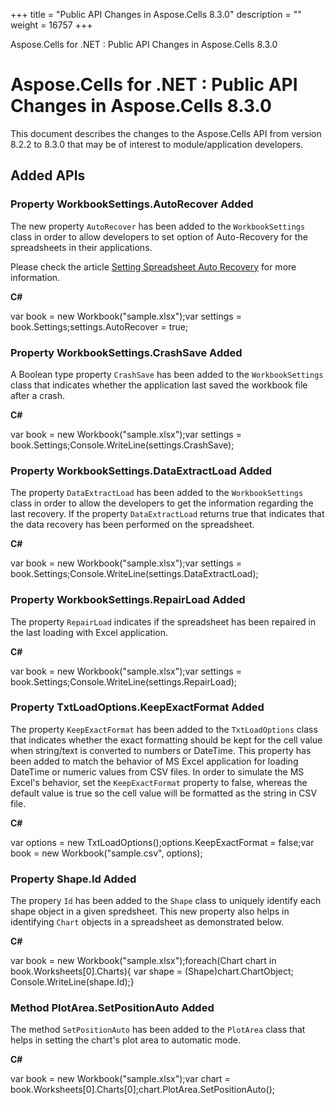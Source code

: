 +++
title = "Public API Changes in Aspose.Cells 8.3.0" 
description = "" 
weight = 16757 
+++

Aspose.Cells for .NET : Public API Changes in Aspose.Cells 8.3.0  

# Aspose.Cells for .NET : Public API Changes in Aspose.Cells 8.3.0


This document describes the changes to the Aspose.Cells API from version 8.2.2 to 8.3.0 that may be of interest to module/application developers.

## Added APIs

### Property WorkbookSettings.AutoRecover Added

The new property `AutoRecover` has been added to the `WorkbookSettings` class in order to allow developers to set option of Auto-Recovery for the spreadsheets in their applications.

Please check the article [Setting Spreadsheet Auto Recovery](http://aspose.com/docs/display/cellsnet/How+to+set+AutoRecover+property+of+Workbook) for more information.

**C#**

var book = new Workbook("sample.xlsx");var settings = book.Settings;settings.AutoRecover = true;

### Property WorkbookSettings.CrashSave Added

A Boolean type property `CrashSave` has been added to the `WorkbookSettings` class that indicates whether the application last saved the workbook file after a crash.

**C#**

var book = new Workbook("sample.xlsx");var settings = book.Settings;Console.WriteLine(settings.CrashSave);

### Property WorkbookSettings.DataExtractLoad Added

The property `DataExtractLoad` has been added to the `WorkbookSettings` class in order to allow the developers to get the information regarding the last recovery. If the property `DataExtractLoad` returns true that indicates that the data recovery has been performed on the spreadsheet.

**C#**

var book = new Workbook("sample.xlsx");var settings = book.Settings;Console.WriteLine(settings.DataExtractLoad);

### Property WorkbookSettings.RepairLoad Added

The property `RepairLoad` indicates if the spreadsheet has been repaired in the last loading with Excel application.

**C#**

var book = new Workbook("sample.xlsx");var settings = book.Settings;Console.WriteLine(settings.RepairLoad);

### Property TxtLoadOptions.KeepExactFormat Added

The property `KeepExactFormat` has been added to the `TxtLoadOptions` class that indicates whether the exact formatting should be kept for the cell value when string/text is converted to numbers or DateTime. This property has been added to match the behavior of MS Excel application for loading DateTime or numeric values from CSV files. In order to simulate the MS Excel's behavior, set the `KeepExactFormat` property to false, whereas the default value is true so the cell value will be formatted as the string in CSV file.

**C#**

var options = new TxtLoadOptions();options.KeepExactFormat = false;var book = new Workbook("sample.csv", options);

### Property Shape.Id Added

The propery `Id` has been added to the `Shape` class to uniquely identify each shape object in a given spredsheet. This new property also helps in identifying `Chart` objects in a spreadsheet as demonstrated below.

**C#**

var book = new Workbook("sample.xlsx");foreach(Chart chart in book.Worksheets\[0\].Charts){    var shape = (Shape)chart.ChartObject;    Console.WriteLine(shape.Id);}

### Method PlotArea.SetPositionAuto Added

The method `SetPositionAuto` has been added to the `PlotArea` class that helps in setting the chart's plot area to automatic mode.

**C#**

var book = new Workbook("sample.xlsx");var chart = book.Worksheets\[0\].Charts\[0\];chart.PlotArea.SetPositionAuto();

